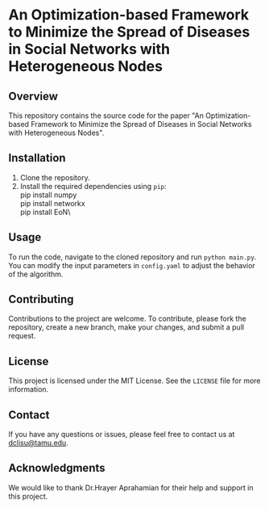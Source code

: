 # An Optimization-based Framework to Minimize the Spread of Diseases in Social Networks with Heterogeneous Nodes

## Overview
This repository contains the source code for the paper "An Optimization-based Framework to Minimize the Spread of Diseases in Social Networks with Heterogeneous Nodes". 

## Installation
1. Clone the repository.
2. Install the required dependencies using `pip`:\
pip install numpy\
pip install networkx\
pip install EoN\


## Usage
To run the code, navigate to the cloned repository and run `python main.py`. You can modify the input parameters in `config.yaml` to adjust the behavior of the algorithm.

## Contributing
Contributions to the project are welcome. To contribute, please fork the repository, create a new branch, make your changes, and submit a pull request.

## License
This project is licensed under the MIT License. See the `LICENSE` file for more information.

## Contact
If you have any questions or issues, please feel free to contact us at dclisu@tamu.edu.

## Acknowledgments
We would like to thank Dr.Hrayer Aprahamian for their help and support in this project.
